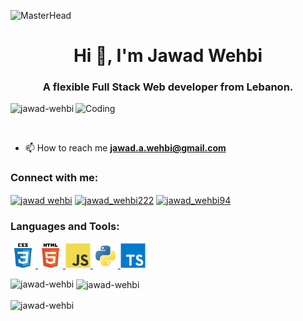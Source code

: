 ![MasterHead](https://images8.alphacoders.com/115/1156488.png)
<h1 align="center">Hi 👋, I'm Jawad Wehbi</h1>
<h3 align="center">A flexible Full Stack Web developer from Lebanon.</h3>

<img align="right" alt="Coding" width="400" src="https://www.lambdatest.com/resources/images/news24.gif" />


<p align="left"> <img src="https://komarev.com/ghpvc/?username=jawad-wehbi&label=Profile%20views&color=0e75b6&style=flat" alt="jawad-wehbi" /> </p>

<p align="left"> <a href="https://twitter.com/" target="blank"><img src="https://img.shields.io/twitter/follow/?logo=twitter&style=for-the-badge" alt="" /></a> </p>

- 📫 How to reach me **jawad.a.wehbi@gmail.com**

<h3 align="left">Connect with me:</h3>
<p align="left">
<a href="https://fb.com/jawad wehbi" target="blank"><img align="center" src="https://raw.githubusercontent.com/rahuldkjain/github-profile-readme-generator/master/src/images/icons/Social/facebook.svg" alt="jawad wehbi" height="30" width="40" /></a>
<a href="https://instagram.com/jawad_wehbi222" target="blank"><img align="center" src="https://raw.githubusercontent.com/rahuldkjain/github-profile-readme-generator/master/src/images/icons/Social/instagram.svg" alt="jawad_wehbi222" height="30" width="40" /></a>
<a href="https://www.hackerrank.com/jawad_wehbi94" target="blank"><img align="center" src="https://raw.githubusercontent.com/rahuldkjain/github-profile-readme-generator/master/src/images/icons/Social/hackerrank.svg" alt="jawad_wehbi94" height="30" width="40" /></a>
</p>

<h3 align="left">Languages and Tools:</h3>
<p align="left"> <a href="https://www.w3schools.com/css/" target="_blank" rel="noreferrer"> <img src="https://raw.githubusercontent.com/devicons/devicon/master/icons/css3/css3-original-wordmark.svg" alt="css3" width="40" height="40"/> </a> <a href="https://www.w3.org/html/" target="_blank" rel="noreferrer"> <img src="https://raw.githubusercontent.com/devicons/devicon/master/icons/html5/html5-original-wordmark.svg" alt="html5" width="40" height="40"/> </a> <a href="https://developer.mozilla.org/en-US/docs/Web/JavaScript" target="_blank" rel="noreferrer"> <img src="https://raw.githubusercontent.com/devicons/devicon/master/icons/javascript/javascript-original.svg" alt="javascript" width="40" height="40"/> </a> <a href="https://www.python.org" target="_blank" rel="noreferrer"> <img src="https://raw.githubusercontent.com/devicons/devicon/master/icons/python/python-original.svg" alt="python" width="40" height="40"/> </a> <a href="https://www.typescriptlang.org/" target="_blank" rel="noreferrer"> <img src="https://raw.githubusercontent.com/devicons/devicon/master/icons/typescript/typescript-original.svg" alt="typescript" width="40" height="40"/> </a> </p>

<p><img align="left" src="https://github-readme-stats.vercel.app/api/top-langs?username=jawad-wehbi&show_icons=true&locale=en&layout=compact" alt="jawad-wehbi" /></p>

<p>&nbsp;<img align="center" src="https://github-readme-stats.vercel.app/api?username=jawad-wehbi&show_icons=true&locale=en" alt="jawad-wehbi" /></p>

<p><img align="center" src="https://github-readme-streak-stats.herokuapp.com/?user=jawad-wehbi&" alt="jawad-wehbi" /></p>
